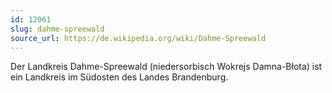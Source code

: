 ```yaml
---
id: 12061
slug: dahme-spreewald
source_url: https://de.wikipedia.org/wiki/Dahme-Spreewald
---
```


Der Landkreis Dahme-Spreewald (niedersorbisch Wokrejs Damna-Błota) ist ein Landkreis im Südosten des Landes Brandenburg.
